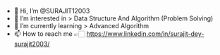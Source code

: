 - 👋 Hi, I’m @SURAJIT12003
- 👀 I’m interested in >  Data Structure And Algorithm (Problem Solving)
- 🌱 I’m currently learning >  Advanced Algorithm 
- 📫 How to reach me 👉🏻 https://www.linkedin.com/in/surajit-dey-surajit2003/

<!---
SURAJIT12003/SURAJIT12003 is a ✨ special ✨ repository because its `README.md` (this file) appears on your GitHub profile.
You can click the Preview link to take a look at your changes.
--->
